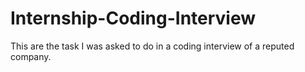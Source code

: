 # Internship-Coding-Interview

This are the task I was asked to do in a coding interview of a reputed company.
